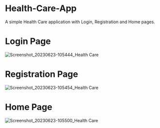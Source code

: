 # Health-Care-App
A simple Health Care application with Login, Registration and Home pages.
# Login Page
![Screenshot_20230623-105444_Health Care](https://github.com/KSaiteja05/Health-Care-App/assets/102404293/48fe08d4-b77a-45be-a159-ec74f4b9b039) 
# Registration Page
![Screenshot_20230623-105454_Health Care](https://github.com/KSaiteja05/Health-Care-App/assets/102404293/e402d82f-aae5-4c3e-a658-18693036c9fa)
# Home Page
![Screenshot_20230623-105500_Health Care](https://github.com/KSaiteja05/Health-Care-App/assets/102404293/59ec4f4a-cab8-4379-819e-5eeb87a89e54)

